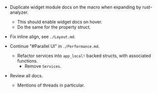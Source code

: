 * Duplicate widget module docs on the macro when expanding by rust-analyzer.
    - This should enable widget docs on hover.
    - Do the same for the property struct.
* Fix inline align, see `./Layout.md`. 

* Continue "#Parallel UI" in `./Performance.md`.
    - Refactor services into `app_local!` backed structs, with associated functions.
        - Remove `Services`.
* Review all docs.
    - Mentions of threads in particular.